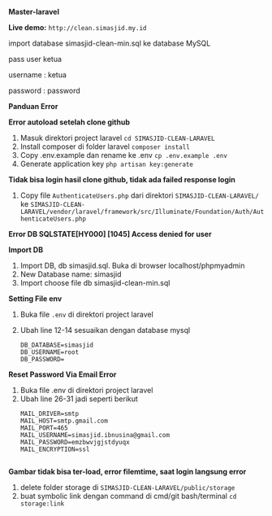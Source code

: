 **Master-laravel**


**Live demo:** `http://clean.simasjid.my.id`


import database simasjid-clean-min.sql ke database MySQL

pass user ketua

username : ketua

password : password

**Panduan Error**

**Error autoload setelah clone github**
1.	Masuk direktori project laravel 
`cd SIMASJID-CLEAN-LARAVEL`
2.	Install composer di folder laravel 
`composer install`
3.	Copy .env.example dan rename ke .env
`cp .env.example .env`
4.	Generate application key
`php artisan key:generate`



**Tidak bisa login hasil clone github, tidak ada failed response login**
1.	Copy file `AuthenticateUsers.php` dari direktori
`SIMASJID-CLEAN-LARAVEL/`
ke
`SIMASJID-CLEAN-LARAVEL/vendor/laravel/framework/src/Illuminate/Foundation/Auth/AuthenticateUsers.php`




**Error DB SQLSTATE[HY000] [1045] Access denied for user**

**Import DB**
1.	Import DB, db simasjid.sql. Buka di browser localhost/phpmyadmin
2.	New Database name: simasjid
3.	Import choose file db simasjid-clean-min.sql

**Setting File env**
1.	Buka file `.env` di direktori project laravel
2.	Ubah line 12-14 sesuaikan dengan database mysql
    
    ```
    DB_DATABASE=simasjid
    DB_USERNAME=root
    DB_PASSWORD=
    
**Reset Password Via Email Error**
1.	Buka file .env di direktori project laravel
2.	Ubah line 26-31 jadi seperti berikut
    ```
    MAIL_DRIVER=smtp
    MAIL_HOST=smtp.gmail.com
    MAIL_PORT=465
    MAIL_USERNAME=simasjid.ibnusina@gmail.com
    MAIL_PASSWORD=emzbwvjgjstdyuqx
    MAIL_ENCRYPTION=ssl


**Gambar tidak bisa ter-load, error filemtime, saat login langsung error**
1. delete folder storage di
`SIMASJID-CLEAN-LARAVEL/public/storage`
2. buat symbolic link dengan command di cmd/git bash/terminal
`cd storage:link`
